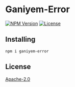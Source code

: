 # Ganiyem-Error
[![NPM Version](https://img.shields.io/npm/v/ganiyem-error)](https://www.npmjs.com/package/ganiyem-error) [![License](https://img.shields.io/npm/l/ganiyem-error)](https://github.com/yudhatamaaditiyara/Ganiyem-Error/blob/master/LICENSE)

## Installing
```
npm i ganiyem-error
```

## License
[Apache-2.0](https://github.com/yudhatamaaditiyara/Ganiyem-Error/blob/master/LICENSE)
